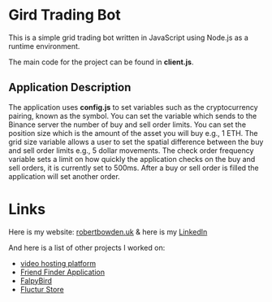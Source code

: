 # Gird Trading Bot

This is a simple grid trading bot written in JavaScript using Node.js as a runtime environment. 

The main code for the project can be found in **client.js**.

## Application Description

The application uses **config.js** to set variables such as the cryptocurrency pairing, known as the symbol. You can set the variable which sends to the Binance server the number of buy and sell order limits. You can set the position size which is the amount of the asset you will buy e.g., 1 ETH. The grid size variable allows a user to set the spatial difference between the buy and sell order limits e.g., 5 dollar movements. The check order frequency variable sets a limit on how quickly the application checks on the buy and sell orders, it is currently set to 500ms. After a buy or sell order is filled the application will set another order.

# Links

Here is my website: [robertbowden.uk](https://robertbowden.uk/) & here is my [LinkedIn](https://www.linkedin.com/in/r-bowden/)

And here is a list of other projects I worked on:
- [video hosting platform](#)
- [Friend Finder Application](https://github.com/Code-By-Rob/Friend-Finder-App)
- [FalpyBird](https://github.com/Code-By-Rob/flappy-bird-clone)
- [Fluctur Store](https://github.com/Code-By-Rob/fluctur-store)
